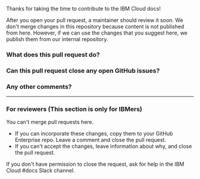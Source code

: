 Thanks for taking the time to contribute to the IBM Cloud docs!

After you open your pull request, a maintainer should review it soon. We don't merge changes in this repository because content is not published from here. However, if we can use the changes that you suggest here, we publish them from our internal repository.

### What does this pull request do?

<!--- Replace this text with a summary of the changes in this pull request. Include why the changes are needed and context about the changes. --->

### Can this pull request close any open GitHub issues?

<!--- If there is a GitHub issue for the changes, link to it. --->

###  Any other comments?

<!-- Add additional information or screenshots that you think we need.-->

---

### For reviewers (This section is only for IBMers)

You can't merge pull requests here.

- If you can incorporate these changes, copy them to your GitHub Enterprise repo. Leave a comment and close the pull request.
- If you can't accept the changes, leave information about why, and close the pull request.

If you don't have permission to close the request, ask for help in the IBM Cloud \#docs Slack channel.
